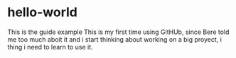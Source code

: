 # hello-world
This is the guide example
This is my first time using GitHUb, since Bere told me too much aboit it and i start thinking about working on a big proyect, i thing i need to learn to use it.
